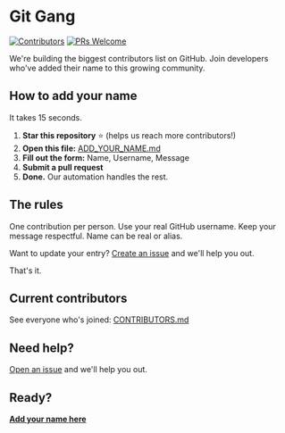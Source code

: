 # Git Gang

[![Contributors](https://img.shields.io/badge/contributors-66-brightgreen.svg?style=flat-square)](CONTRIBUTORS.md)
[![PRs Welcome](https://img.shields.io/badge/PRs-welcome-brightgreen.svg?style=flat-square)](ADD_YOUR_NAME.md)

We're building the biggest contributors list on GitHub. Join developers who've added their name to this growing community.

## How to add your name

It takes 15 seconds.

1. **Star this repository** ⭐ (helps us reach more contributors!)
2. **Open this file:** [ADD_YOUR_NAME.md](ADD_YOUR_NAME.md)
3. **Fill out the form:** Name, Username, Message
4. **Submit a pull request**
5. **Done.** Our automation handles the rest.

## The rules

One contribution per person. Use your real GitHub username. Keep your message respectful. Name can be real or alias.

Want to update your entry? [Create an issue](https://github.com/SashankBhamidi/git-gang/issues/new?labels=help&template=update-entry.md&title=Update+my+entry) and we'll help you out.

That's it.

## Current contributors

See everyone who's joined: [CONTRIBUTORS.md](CONTRIBUTORS.md)

## Need help?

[Open an issue](https://github.com/SashankBhamidi/git-gang/issues/new/choose) and we'll help you out.

## Ready?

**[Add your name here](ADD_YOUR_NAME.md)**